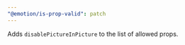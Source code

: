 ```yaml
---
"@emotion/is-prop-valid": patch
---
```


Adds `disablePictureInPicture` to the list of allowed props.
